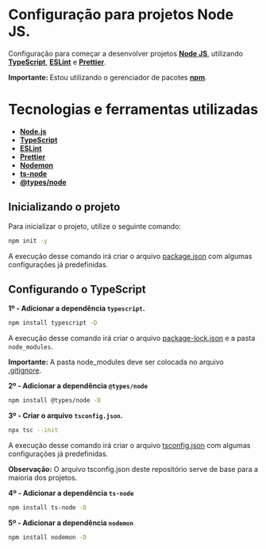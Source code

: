 # Configuração para projetos Node JS.

Configuração para começar a desenvolver projetos <b>[Node JS](https://nodejs.org/en/)</b>, utilizando <b>[TypeScript](https://www.typescriptlang.org/)</b>, <b>[ESLint](https://eslint.org/)</b> e <b>[Prettier](https://prettier.io/)</b>.

<b>Importante: </b> Estou utilizando o gerenciador de pacotes <b>[npm](https://www.npmjs.com/)</b>.

# Tecnologias e ferramentas utilizadas

- <b>[Node.js](https://nodejs.org/en/)</b>
- <b>[TypeScript](https://www.typescriptlang.org/)</b>
- <b>[ESLint](https://eslint.org/)</b>
- <b>[Prettier](https://prettier.io/)</b>
- <b>[Nodemon](https://nodemon.io/)</b>
- <b>[ts-node](https://typestrong.org/ts-node/)</b>
- <b>[@types/node](https://github.com/DefinitelyTyped/DefinitelyTyped)</b>

## Inicializando o projeto

Para inicializar o projeto, utilize o seguinte comando:

```sh
npm init -y
```

A execução desse comando irá criar o arquivo [package.json](./package.json) com algumas configurações já predefinidas.

## Configurando o TypeScript

**1º - Adicionar a dependência `typescript`.**

```sh
npm install typescript -D
```

A execução desse comando irá criar o arquivo [package-lock.json](./package-lock.json) e a pasta `node_modules`.

<b>Importante:</b> A pasta node_modules deve ser colocada no arquivo [.gitignore](./.gitignore).

**2º - Adicionar a dependência `@types/node`**

```sh
npm install @types/node -D
```

**3º - Criar o arquivo `tsconfig.json`.**

```sh
npx tsc --init
```

A execução desse comando irá criar o arquivo [tsconfig.json](./tsconfig.json) com algumas configurações já predefinidas.

<b>Observação:</b> O arquivo tsconfig.json deste repositório serve de base para a maioria dos projetos.

**4º - Adicionar a dependência `ts-node`**

```sh
npm install ts-node -D
```

**5º - Adicionar a dependência `nodemon`**

```sh
npm install nodemon -D
```